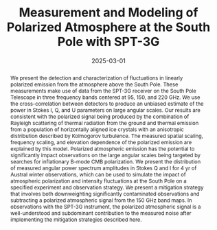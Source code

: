 ---
title: "Measurement and Modeling of Polarized Atmosphere at the South Pole with SPT-3G"
collection: "publications"
category: "co_papers"
permalink: /publications/2025ApJ98215C
link: https://ui.adsabs.harvard.edu/abs/2025ApJ...982...15C/abstract
date: 2025-03-01
venue: "The Astrophysical Journal"
citation: "Coerver, A., Zebrowski, J. A., Takakura, S., et al. (2025), The Astrophysical Journal, 982, 15."
abstract: "We present the detection and characterization of fluctuations in linearly polarized emission from the atmosphere above the South Pole. These measurements make use of data from the SPT-3G receiver on the South Pole Telescope in three frequency bands centered at 95, 150, and 220 GHz. We use the cross-correlation between detectors to produce an unbiased estimate of the power in Stokes I, Q, and U parameters on large angular scales. Our results are consistent with the polarized signal being produced by the combination of Rayleigh scattering of thermal radiation from the ground and thermal emission from a population of horizontally aligned ice crystals with an anisotropic distribution described by Kolmogorov turbulence. The measured spatial scaling, frequency scaling, and elevation dependence of the polarized emission are explained by this model. Polarized atmospheric emission has the potential to significantly impact observations on the large angular scales being targeted by searches for inflationary B-mode CMB polarization. We present the distribution of measured angular power spectrum amplitudes in Stokes Q and I for 4 yr of Austral winter observations, which can be used to simulate the impact of atmospheric polarization and intensity fluctuations at the South Pole on a specified experiment and observation strategy. We present a mitigation strategy that involves both downweighting significantly contaminated observations and subtracting a polarized atmospheric signal from the 150 GHz band maps. In observations with the SPT-3G instrument, the polarized atmospheric signal is a well-understood and subdominant contribution to the measured noise after implementing the mitigation strategies described here."
---